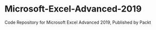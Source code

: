 


# Microsoft-Excel-Advanced-2019
Code Repository for Microsoft Excel Advanced 2019, Published by Packt
